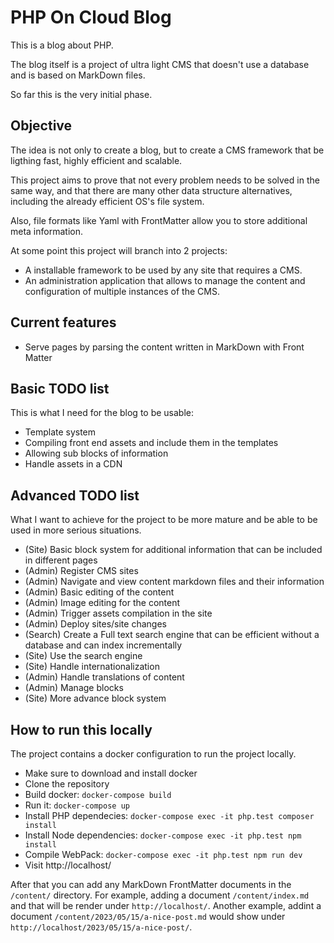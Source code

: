# PHP On Cloud Blog

This is a blog about PHP.

The blog itself is a project of ultra light CMS that doesn't use a database and is based on MarkDown files.

So far this is the very initial phase.

## Objective
The idea is not only to create a blog, but to create a CMS framework that be ligthing fast, highly efficient and scalable.

This project aims to prove that not every problem needs to be solved in the same way, and that there are many other
data structure alternatives, including the already efficient OS's file system.

Also, file formats like Yaml with FrontMatter allow you to store additional meta information.

At some point this project will branch into 2 projects:

- A installable framework to be used by any site that requires a CMS.
- An administration application that allows to manage the content and configuration of multiple instances of the CMS.

## Current features
- Serve pages by parsing the content written in MarkDown with Front Matter

## Basic TODO list
This is what I need for the blog to be usable:

- Template system
- Compiling front end assets and include them in the templates
- Allowing sub blocks of information
- Handle assets in a CDN

## Advanced TODO list
What I want to achieve for the project to be more mature and be able to be used in more serious situations.

- (Site) Basic block system for additional information that can be included in different pages
- (Admin) Register CMS sites
- (Admin) Navigate and view content markdown files and their information
- (Admin) Basic editing of the content
- (Admin) Image editing for the content
- (Admin) Trigger assets compilation in the site
- (Admin) Deploy sites/site changes
- (Search) Create a Full text search engine that can be efficient without a database and can index incrementally
- (Site) Use the search engine
- (Site) Handle internationalization
- (Admin) Handle translations of content
- (Admin) Manage blocks
- (Site) More advance block system

## How to run this locally

The project contains a docker configuration to run the project locally.

- Make sure to download and install docker
- Clone the repository
- Build docker: `docker-compose build`
- Run it: `docker-compose up`
- Install PHP dependecies: `docker-compose exec -it php.test composer install`
- Install Node dependencies: `docker-compose exec -it php.test npm install`
- Compile WebPack: `docker-compose exec -it php.test npm run dev`
- Visit http://localhost/

After that you can add any MarkDown FrontMatter documents in the `/content/` directory.
For example, adding a document `/content/index.md` and that will be render under `http://localhost/`.
Another example, addint a document `/content/2023/05/15/a-nice-post.md` would show under `http://localhost/2023/05/15/a-nice-post/`.